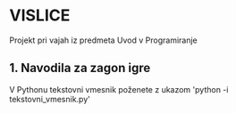 # VISLICE
Projekt pri vajah iz predmeta Uvod v Programiranje

## 1. Navodila za zagon igre
V Pythonu tekstovni vmesnik poženete z ukazom 'python -i tekstovni_vmesnik.py'